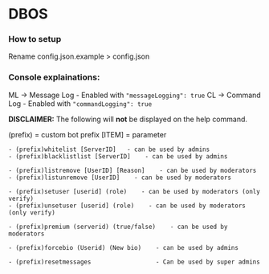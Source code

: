 # DBOS               
### How to setup
Rename config.json.example > config.json
### Console explainations:
ML -> Message Log - Enabled with `"messageLogging": true`
CL -> Command Log - Enabled with `"commandLogging": true`

**DISCLAIMER:** The following will **not** be displayed on the help command.

(prefix) = custom bot prefix
[ITEM] = parameter 
```
- (prefix)whitelist [ServerID]   - can be used by admins
- (prefix)blacklistlist [ServerID]    - can be used by admins

- (prefix)listremove [UserID] [Reason]    - can be used by moderators
- (prefix)listunremove [UserID]    - can be used by moderators

- (prefix)setuser [userid] (role)    - can be used by moderators (only verify)
- (prefix)unsetuser [userid] (role)    - can be used by moderators (only verify)

- (prefix)premium (serverid) (true/false)    - can be used by moderators

- (prefix)forcebio (Userid) (New bio)    - can be used by admins

- (prefix)resetmessages                  - Can be used by super admins
``` 